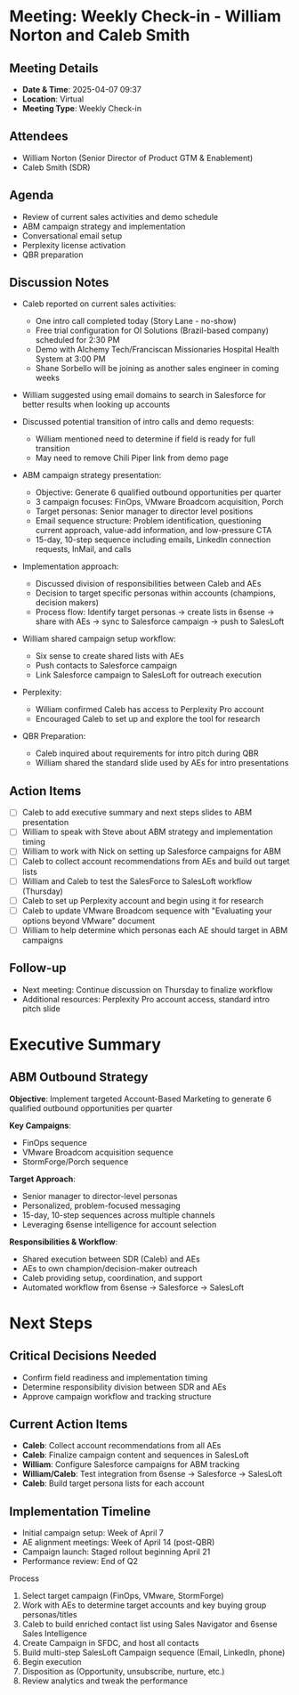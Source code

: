 # Meeting: Weekly Check-in - William Norton and Caleb Smith

## Meeting Details

- **Date & Time**: 2025-04-07 09:37
- **Location**: Virtual
- **Meeting Type**: Weekly Check-in

## Attendees

- William Norton (Senior Director of Product GTM & Enablement)
- Caleb Smith (SDR)

## Agenda

- Review of current sales activities and demo schedule
- ABM campaign strategy and implementation
- Conversational email setup
- Perplexity license activation
- QBR preparation

## Discussion Notes

- Caleb reported on current sales activities:
    
    - One intro call completed today (Story Lane - no-show)
    - Free trial configuration for OI Solutions (Brazil-based company) scheduled for 2:30 PM
    - Demo with Alchemy Tech/Franciscan Missionaries Hospital Health System at 3:00 PM
    - Shane Sorbello will be joining as another sales engineer in coming weeks
- William suggested using email domains to search in Salesforce for better results when looking up accounts
    
- Discussed potential transition of intro calls and demo requests:
    
    - William mentioned need to determine if field is ready for full transition
    - May need to remove Chili Piper link from demo page
- ABM campaign strategy presentation:
    
    - Objective: Generate 6 qualified outbound opportunities per quarter
    - 3 campaign focuses: FinOps, VMware Broadcom acquisition, Porch
    - Target personas: Senior manager to director level positions
    - Email sequence structure: Problem identification, questioning current approach, value-add information, and low-pressure CTA
    - 15-day, 10-step sequence including emails, LinkedIn connection requests, InMail, and calls
- Implementation approach:
    
    - Discussed division of responsibilities between Caleb and AEs
    - Decision to target specific personas within accounts (champions, decision makers)
    - Process flow: Identify target personas → create lists in 6sense → share with AEs → sync to Salesforce campaign → push to SalesLoft
- William shared campaign setup workflow:
    
    - Six sense to create shared lists with AEs
    - Push contacts to Salesforce campaign
    - Link Salesforce campaign to SalesLoft for outreach execution
- Perplexity:
    
    - William confirmed Caleb has access to Perplexity Pro account
    - Encouraged Caleb to set up and explore the tool for research
- QBR Preparation:
    
    - Caleb inquired about requirements for intro pitch during QBR
    - William shared the standard slide used by AEs for intro presentations

## Action Items

- [ ] Caleb to add executive summary and next steps slides to ABM presentation
- [ ] William to speak with Steve about ABM strategy and implementation timing
- [ ] William to work with Nick on setting up Salesforce campaigns for ABM
- [ ] Caleb to collect account recommendations from AEs and build out target lists
- [ ] William and Caleb to test the SalesForce to SalesLoft workflow (Thursday)
- [ ] Caleb to set up Perplexity account and begin using it for research
- [ ] Caleb to update VMware Broadcom sequence with "Evaluating your options beyond VMware" document
- [ ] William to help determine which personas each AE should target in ABM campaigns

## Follow-up

- Next meeting: Continue discussion on Thursday to finalize workflow
- Additional resources: Perplexity Pro account access, standard intro pitch slide


# Executive Summary

## ABM Outbound Strategy

**Objective**: Implement targeted Account-Based Marketing to generate 6 qualified outbound opportunities per quarter

**Key Campaigns**:

- FinOps sequence
- VMware Broadcom acquisition sequence
- StormForge/Porch sequence

**Target Approach**:

- Senior manager to director-level personas
- Personalized, problem-focused messaging
- 15-day, 10-step sequences across multiple channels
- Leveraging 6sense intelligence for account selection

**Responsibilities & Workflow**:

- Shared execution between SDR (Caleb) and AEs
- AEs to own champion/decision-maker outreach
- Caleb providing setup, coordination, and support
- Automated workflow from 6sense → Salesforce → SalesLoft


# Next Steps

## Critical Decisions Needed
- Confirm field readiness and implementation timing
- Determine responsibility division between SDR and AEs
- Approve campaign workflow and tracking structure

## Current Action Items
- **Caleb**: Collect account recommendations from all AEs
- **Caleb**: Finalize campaign content and sequences in SalesLoft
- **William**: Configure Salesforce campaigns for ABM tracking
- **William/Caleb**: Test integration from 6sense → Salesforce → SalesLoft
- **Caleb**: Build target persona lists for each account

## Implementation Timeline
- Initial campaign setup: Week of April 7
- AE alignment meetings: Week of April 14 (post-QBR)
- Campaign launch: Staged rollout beginning April 21
- Performance review: End of Q2


Process
1. Select target campaign (FinOps, VMware, StormForge)
2. Work with AEs to determine target accounts and key buying group personas/titles
3. Caleb to build enriched contact list using Sales Navigator and 6sense Sales Intelligence
4. Create Campaign in SFDC, and host all contacts
5. Build multi-step SalesLoft Campaign sequence (Email, LinkedIn, phone)
6. Begin execution
7. Disposition as (Opportunity, unsubscribe, nurture, etc.)
8. Review analytics and tweak the performance


